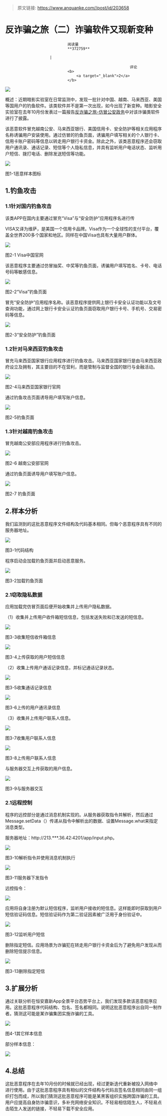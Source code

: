 > 原文链接: https://www.anquanke.com//post/id/203658 


# 反诈骗之旅（二）诈骗软件又现新变种


                                阅读量   
                                **372759**
                            
                        |
                        
                                                            评论
                                <b>
                                    <a target="_blank">2</a>
                                </b>
                                                                                    



[![](https://p1.ssl.qhimg.com/t014c9a30cab9b7b801.png)](https://p1.ssl.qhimg.com/t014c9a30cab9b7b801.png)



概述：近期暗影实验室在日常监测中，发现一批针对中国、越南、马来西亚、美国等国用户的钓鱼软件。该类软件并不是第一次出现，如今出现了新变种。暗影安全实验室在去年10月份发表过一篇报告[反诈骗之旅-仿冒公安政务](https://www.anquanke.com/post/id/189490)中对该诈骗类软件进行了披露。

该恶意软件冒充越南公安、马来西亚银行、美国信用卡、安全防护等相关应用程序名称诱骗用户安装使用。通过仿冒的钓鱼页面，诱骗用户填写相关的个人银行卡、信用卡账户密码等信息以转走用户银行卡资金。除此之外，该类恶意程序还会窃取用户通讯录、通话记录、短信等个人隐私信息，并具有监听用户电话状态、监听用户短信、拨打电话、删除发送短信等功能。

[![](https://p3.ssl.qhimg.com/t017decc2c70459db63.png)](https://p3.ssl.qhimg.com/t017decc2c70459db63.png)

图1-1恶意样本图标



## 1.钓鱼攻击

### 1.1针对国内钓鱼攻击

该类APP在国内主要通过冒充“Visa”与“安全防护”应用程序名进行传

VISA又译为维萨，是美国一个信用卡品牌。Visa作为一个全球性的支付平台，覆盖全世界200多个国家和地区。同样在中国Visa也具有大量用户群体。

[![](https://p1.ssl.qhimg.com/dm/1024_505_/t01aa55a666d74ab8a3.png)](https://p1.ssl.qhimg.com/dm/1024_505_/t01aa55a666d74ab8a3.png)

图2-1 Visa中国官网

该恶意程序主要通过仿冒抽奖、中奖等钓鱼页面，诱骗用户填写姓名、卡号、电话号码等敏感信息。

[![](https://p2.ssl.qhimg.com/t01e02e16bfbae28317.png)](https://p2.ssl.qhimg.com/t01e02e16bfbae28317.png)

图2-2“Visa”钓鱼页面

冒充“安全防护”应用程序名称。该恶意程序提供网上银行卡安全认证功能以及文号查询功能，通过网上银行卡安全认证钓鱼页面窃取用户银行卡号、手机号、交易密码等信息。

[![](https://p0.ssl.qhimg.com/t014f428546669e0d34.png)](https://p0.ssl.qhimg.com/t014f428546669e0d34.png)

图2-3“安全防护”钓鱼页面

### 1.2针对马来西亚钓鱼攻击

冒充马来西亚国家银行应用程序进行钓鱼攻击。马来西亚国家银行是由马来西亚政府设立及拥有，其主要目的不在营利，而是管制与监督全国的银行与金融活动。

[![](https://p0.ssl.qhimg.com/dm/1024_599_/t01182869a732299107.png)](https://p0.ssl.qhimg.com/dm/1024_599_/t01182869a732299107.png)

图2-4马来西亚国家银行官网

通过钓鱼攻击页面诱导用户填写账户信息。

[![](https://p4.ssl.qhimg.com/t019788c05fd5943ecc.png)](https://p4.ssl.qhimg.com/t019788c05fd5943ecc.png)

图2-5钓鱼页面

### 1.3针对越南钓鱼攻击

冒充越南公安部应用程序进行钓鱼攻击。

[![](https://p0.ssl.qhimg.com/dm/1024_547_/t01e931c5aca8d8eae7.png)](https://p0.ssl.qhimg.com/dm/1024_547_/t01e931c5aca8d8eae7.png)

图2-6 越南公安部官网

通过钓鱼页面诱导用户填写账户信息。

[![](https://p3.ssl.qhimg.com/t01ec09a3072fbeb1fb.png)](https://p3.ssl.qhimg.com/t01ec09a3072fbeb1fb.png)

图2-7 钓鱼页面



## 2.样本分析

我们监测到的这批恶意程序文件结构及代码基本相同。但每个恶意程序具有不同的服务器地址。

[![](https://p4.ssl.qhimg.com/t011a0ae93133cee25c.png)](https://p4.ssl.qhimg.com/t011a0ae93133cee25c.png)

图3-1代码结构

程序启动会加载钓鱼页面并启动恶意服务。

[![](https://p4.ssl.qhimg.com/t01e21e997e99d70851.png)](https://p4.ssl.qhimg.com/t01e21e997e99d70851.png)

图3-2加载钓鱼页面

### 2.1窃取隐私数据

应用加载完仿冒页面后便开始收集并上传用户隐私数据。

（1）收集并上传用户收件箱短信信息，包括发送失败和已发送的短信息。

[![](https://p4.ssl.qhimg.com/dm/1024_540_/t018fe1fc4943837acf.png)](https://p4.ssl.qhimg.com/dm/1024_540_/t018fe1fc4943837acf.png)

图3-3收集短信收件箱信息

[![](https://p5.ssl.qhimg.com/t01a9a0930387940a0f.png)](https://p5.ssl.qhimg.com/t01a9a0930387940a0f.png)

图3-4上传获取的用户短信信息

（2）收集上传用户通话记录信息，并标记通话记录状态。

[![](https://p4.ssl.qhimg.com/dm/1024_687_/t01ea7889651f46abba.png)](https://p4.ssl.qhimg.com/dm/1024_687_/t01ea7889651f46abba.png)

图3-5收集通话记录信息

[![](https://p0.ssl.qhimg.com/t01f0d9bc74afe092c5.png)](https://p0.ssl.qhimg.com/t01f0d9bc74afe092c5.png)

图3-6上传的用户通讯录信息

（3）收集并上传用户联系人信息。

[![](https://p4.ssl.qhimg.com/dm/1024_483_/t01351b7fac08e209f9.png)](https://p4.ssl.qhimg.com/dm/1024_483_/t01351b7fac08e209f9.png)

图3-7收集用户联系人信息

[![](https://p0.ssl.qhimg.com/t0120fe00892dc9d75f.png)](https://p0.ssl.qhimg.com/t0120fe00892dc9d75f.png)

图3-8上传用户联系人信息

与服务器交互上传获取的用户信息。

[![](https://p1.ssl.qhimg.com/t016d2e9670623e6ba3.png)](https://p1.ssl.qhimg.com/t016d2e9670623e6ba3.png)

图3-9与服务器交互

### 2.1远程控制

程序的远控部分是通过消息机制实现的。从服务器获取指令并解析，然后通过Message.setData（）传递从指令中解析出的数据、设置Message.what来指定消息类型。

服务器地址：http://213.***.36.42:4201/app/input.php。

[![](https://p4.ssl.qhimg.com/t01f044b0fdc327d0c1.png)](https://p4.ssl.qhimg.com/t01f044b0fdc327d0c1.png)

图3-10解析指令并使用消息机制执行

[![](https://p4.ssl.qhimg.com/t017250affc340e0707.png)](https://p4.ssl.qhimg.com/t017250affc340e0707.png)

图3-11服务器下发指令

远控指令：

[![](https://p1.ssl.qhimg.com/t01112fa5ba8b6ab741.png)](https://p1.ssl.qhimg.com/t01112fa5ba8b6ab741.png)

应用将自身注册为默认短信程序，监听用户接收的短信息。这样能即时获取到用户短信验证码信息。短信验证码作为第二验证因素被广泛用于身份验证中。

[![](https://p1.ssl.qhimg.com/dm/1024_705_/t014932d24bf9362ca9.png)](https://p1.ssl.qhimg.com/dm/1024_705_/t014932d24bf9362ca9.png)

图3-12监听用户短信

删除指定短信。应用场景为诈骗犯在转走用户银行卡资金后为了避免用户发现从而删除短信提示信息。

[![](https://p1.ssl.qhimg.com/t01479f48c35198742a.png)](https://p1.ssl.qhimg.com/t01479f48c35198742a.png)

图3-13删除指定短信



## 3.扩展分析

通过关联分析在恒安嘉新App全景平台态势平台上，我们发现多款该恶意程序应用。这批恶意程序代码结构、包名、签名都相同。说明这批恶意程序出自同一制作者。猜测这可能是某诈骗集团实施诈骗的工具。

[![](https://p3.ssl.qhimg.com/dm/1024_699_/t015cf7b06f4932d47d.png)](https://p3.ssl.qhimg.com/dm/1024_699_/t015cf7b06f4932d47d.png)

图4-1其它样本信息

部分样本信息：

[![](https://p4.ssl.qhimg.com/t01b4482ac7be9f19b9.png)](https://p4.ssl.qhimg.com/t01b4482ac7be9f19b9.png)



## 4.总结

这批恶意程序在去年10月份的时候就已经出现，经过更新迭代重新被投入网络中进行使用。由于这批恶意程序具有相似的文件结构与代码且签名信息相同由同一组织打包而成，所以我们猜测这批恶意程序可能是某黑客组织实施跨国诈骗的工具。用户应提高自身防诈骗意识，多补充网络安全知识。不轻易相信陌生人，不轻易点击陌生人发送的链接，不轻易下载不安全应用。

